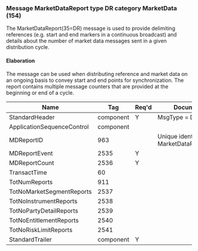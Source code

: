 ### Message MarketDataReport type DR category MarketData (154)

The MarketDataReport(35=DR) message is used to provide delimiting references (e.g. start and end markers in a continuous broadcast) and details about the number of market data messages sent in a given distribution cycle.

#### Elaboration

The message can be used when distributing reference and market data on an ongoing basis to convey start and end points for synchronization. The report contains multiple message counters that are provided at the beginning or end of a cycle.

| Name                       | Tag       | Req'd | Documentation                                  |
|----------------------------|-----------|----------|------------------------------------------------|
| StandardHeader             | component |   Y   | MsgType = DR                                   |
| ApplicationSequenceControl | component |       |                                                |
| MDReportID                 | 963       |       | Unique identifier for MarketDataReport(35=DR). |
| MDReportEvent              | 2535      |   Y   |                                                |
| MDReportCount              | 2536      |   Y   |                                                |
| TransactTime               | 60        |       |                                                |
| TotNumReports              | 911       |       |                                                |
| TotNoMarketSegmentReports  | 2537      |       |                                                |
| TotNoInstrumentReports     | 2538      |       |                                                |
| TotNoPartyDetailReports    | 2539      |       |                                                |
| TotNoEntitlementReports    | 2540      |       |                                                |
| TotNoRiskLimitReports      | 2541      |       |                                                |
| StandardTrailer            | component |   Y   |                                                |

